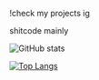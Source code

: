 !check my projects ig

shitcode mainly


![GitHub stats](https://github-readme-stats.vercel.app/api?username=betterclient&theme=dark&show_icons=true)

[![Top Langs](https://github-readme-stats.vercel.app/api/top-langs/?username=betterclient)](https://github.com/anuraghazra/github-readme-stats)
